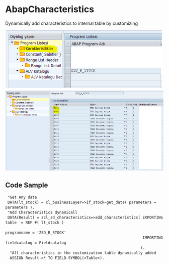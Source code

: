 # AbapCharacteristics
Dynamically add characteristics to internal table by customizing

![alt text](https://github.com/lovalace/AbapCharacteristics/blob/master/images/image.png?raw=true)
![alt text](https://github.com/lovalace/AbapCharacteristics/blob/master/images/image2.PNG?raw=true)

## Code Sample
     "Get Any data
     DATA(lt_stock) = cl_businessLayer=>if_stock~get_data( parameters = parameters ).
     "Add Characteristics dynamicall
     DATA(Result) = zcl_sd_characteristics=>add_characteristics( EXPORTING table  = REF #( lt_stock )
                                                                  programname = 'ZSD_R_STOCK'
                                                                 IMPORTING fieldcatalog = Fieldcatalog
                                                                ).
      "All characteristics in the customization table dynamically added
      ASSIGN Result->* TO FIELD-SYMBOL(<Table>).
